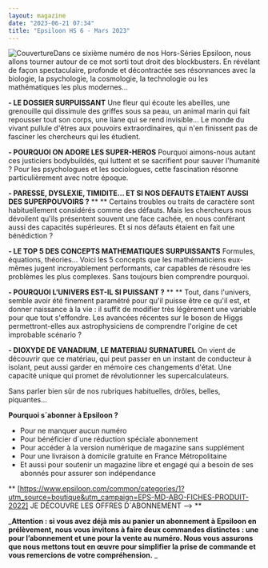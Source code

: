 ```yaml
---
layout: magazine
date: "2023-06-21 07:34"
title: "Epsiloon HS 6 - Mars 2023"
---
```

![Couverture](/img/epsiloon-numero23.jpg)Dans ce sixième numéro de nos Hors-Séries Epsiloon, nous allons tourner autour de ce mot sorti tout droit des blockbusters. En révélant de façon spectaculaire, profonde et décontractée ses résonnances avec la biologie, la psychologie, la cosmologie, la technologie ou les mathématiques les plus modernes…

**- LE DOSSIER SURPUISSANT**  Une fleur qui écoute les abeilles, une grenouille qui dissimule des griffes sous sa peau, un animal marin qui fait repousser tout son corps, une liane qui se rend invisible... Le monde du vivant pullule d'êtres aux pouvoirs extraordinaires, qui n'en finissent pas de fasciner les chercheurs qui les étudient.

**- POURQUOI ON ADORE LES SUPER-HEROS**  Pourquoi aimons-nous autant ces justiciers bodybuildés, qui luttent et se sacrifient pour sauver l'humanité ? Pour les psychologues et les sociologues, cette fascination résonne particulièrement avec notre époque.

**- PARESSE, DYSLEXIE, TIMIDITE… ET SI NOS DEFAUTS ETAIENT AUSSI DES SUPERPOUVOIRS ?** ** ** Certains troubles ou traits de caractère sont habituellement considérés comme des défauts. Mais les chercheurs nous dévoilent qu'ils présentent souvent une face cachée, en nous conférant aussi des capacités supérieures. Et si nos défauts étaient en fait une bénédiction ?

**- LE TOP 5 DES CONCEPTS MATHEMATIQUES SURPUISSANTS**  Formules, équations, théories... Voici les 5 concepts que les mathématiciens eux-mêmes jugent incroyablement performants, car capables de résoudre les problèmes les plus complexes. Sans toujours bien comprendre pourquoi.

**- POURQUOI L’UNIVERS EST-IL SI PUISSANT ?** ** ** Tout, dans l'univers, semble avoir été finement paramétré pour qu'il puisse être ce qu'il est, et donner naissance à la vie : il suffit de modifier très légèrement une variable pour que tout s'effondre. Les avancées récentes sur le boson de Higgs permettront-elles aux astrophysiciens de comprendre l'origine de cet improbable scénario ?

**- DIOXYDE DE VANADIUM, LE MATERIAU SURNATUREL**  On vient de découvrir que ce matériau, qui peut passer en un instant de conducteur à isolant, peut aussi garder en mémoire ces changements d'état. Une capacité unique qui promet de révolutionner les supercalculateurs. 

Sans parler bien sûr de nos rubriques habituelles, drôles, belles, piquantes…

 

**Pourquoi s´abonner à Epsiloon ?** 
* Pour ne manquer aucun numéro  
* Pour bénéficier d´une réduction spéciale abonnement  
* Pour accéder à la version numérique de magazine sans supplément  
* Pour une livraison à domicile gratuite en France Métropolitaine  
* Et aussi pour soutenir un magazine libre et engagé qui a besoin de ses abonnés pour assurer son indépendance   


** [https://www.epsiloon.com/common/categories/1?utm_source=boutique&utm_campaign=EPS-MD-ABO-FICHES-PRODUIT-2022] JE DÉCOUVRE LES OFFRES D´ABONNEMENT --> ** 

 

_**Attention : si vous avez déjà mis au panier un abonnement à Epsiloon en prélèvement, nous vous invitons à faire deux commandes distinctes : une pour l’abonnement et une pour la vente au numéro. Nous vous assurons que nous mettons tout en œuvre pour simplifier la prise de commande et vous remercions de votre compréhension.** _